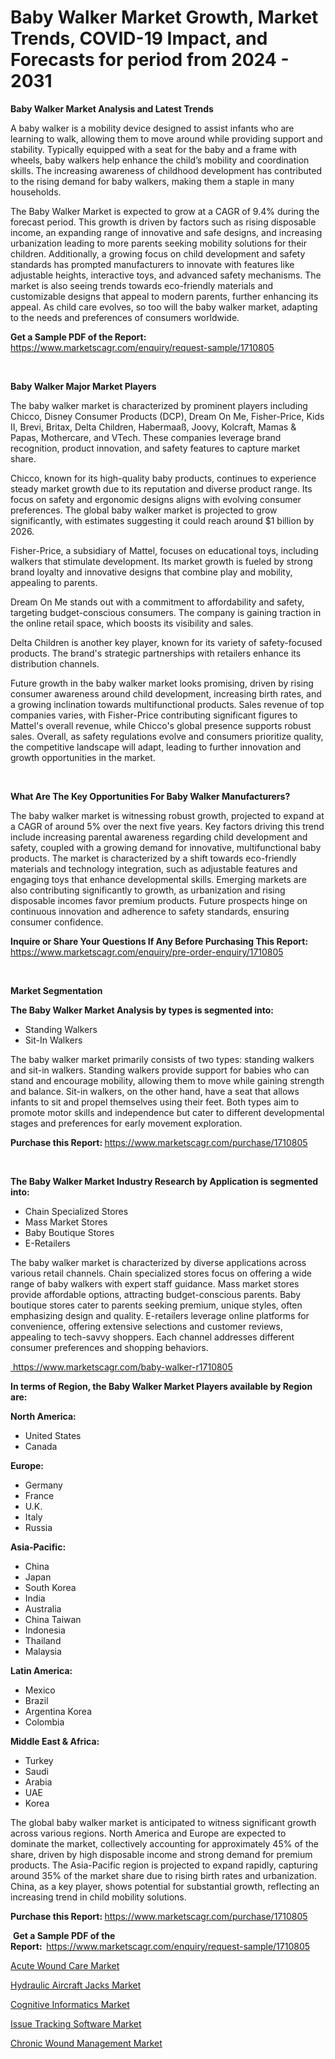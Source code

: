 <p><h1>Baby Walker Market Growth, Market Trends, COVID-19 Impact, and Forecasts for period from 2024 - 2031</h1></p><p><strong>Baby Walker Market Analysis and Latest Trends</strong></p>
<p><p>A baby walker is a mobility device designed to assist infants who are learning to walk, allowing them to move around while providing support and stability. Typically equipped with a seat for the baby and a frame with wheels, baby walkers help enhance the child’s mobility and coordination skills. The increasing awareness of childhood development has contributed to the rising demand for baby walkers, making them a staple in many households.</p><p>The Baby Walker Market is expected to grow at a CAGR of 9.4% during the forecast period. This growth is driven by factors such as rising disposable income, an expanding range of innovative and safe designs, and increasing urbanization leading to more parents seeking mobility solutions for their children. Additionally, a growing focus on child development and safety standards has prompted manufacturers to innovate with features like adjustable heights, interactive toys, and advanced safety mechanisms. The market is also seeing trends towards eco-friendly materials and customizable designs that appeal to modern parents, further enhancing its appeal. As child care evolves, so too will the baby walker market, adapting to the needs and preferences of consumers worldwide.</p></p>
<p><strong>Get a Sample PDF of the Report:&nbsp;</strong> <a href="https://www.marketscagr.com/enquiry/request-sample/1710805?utm_campaign=1683&utm_medium=2&utm_source=Github&utm_content=ia&utm_term=22102024&utm_id=baby-walker">https://www.marketscagr.com/enquiry/request-sample/1710805</a></p>
<p>&nbsp;</p>
<p><strong>Baby Walker Major Market Players</strong></p>
<p><p>The baby walker market is characterized by prominent players including Chicco, Disney Consumer Products (DCP), Dream On Me, Fisher-Price, Kids II, Brevi, Britax, Delta Children, Habermaaß, Joovy, Kolcraft, Mamas & Papas, Mothercare, and VTech. These companies leverage brand recognition, product innovation, and safety features to capture market share.</p><p>Chicco, known for its high-quality baby products, continues to experience steady market growth due to its reputation and diverse product range. Its focus on safety and ergonomic designs aligns with evolving consumer preferences. The global baby walker market is projected to grow significantly, with estimates suggesting it could reach around $1 billion by 2026.</p><p>Fisher-Price, a subsidiary of Mattel, focuses on educational toys, including walkers that stimulate development. Its market growth is fueled by strong brand loyalty and innovative designs that combine play and mobility, appealing to parents.</p><p>Dream On Me stands out with a commitment to affordability and safety, targeting budget-conscious consumers. The company is gaining traction in the online retail space, which boosts its visibility and sales.</p><p>Delta Children is another key player, known for its variety of safety-focused products. The brand's strategic partnerships with retailers enhance its distribution channels. </p><p>Future growth in the baby walker market looks promising, driven by rising consumer awareness around child development, increasing birth rates, and a growing inclination towards multifunctional products. Sales revenue of top companies varies, with Fisher-Price contributing significant figures to Mattel's overall revenue, while Chicco's global presence supports robust sales. Overall, as safety regulations evolve and consumers prioritize quality, the competitive landscape will adapt, leading to further innovation and growth opportunities in the market.</p></p>
<p>&nbsp;</p>
<p><strong>What Are The Key Opportunities For Baby Walker Manufacturers?</strong></p>
<p><p>The baby walker market is witnessing robust growth, projected to expand at a CAGR of around 5% over the next five years. Key factors driving this trend include increasing parental awareness regarding child development and safety, coupled with a growing demand for innovative, multifunctional baby products. The market is characterized by a shift towards eco-friendly materials and technology integration, such as adjustable features and engaging toys that enhance developmental skills. Emerging markets are also contributing significantly to growth, as urbanization and rising disposable incomes favor premium products. Future prospects hinge on continuous innovation and adherence to safety standards, ensuring consumer confidence.</p></p>
<p><strong>Inquire or Share Your Questions If Any Before Purchasing This Report:</strong> <a href="https://www.marketscagr.com/enquiry/pre-order-enquiry/1710805?utm_campaign=1683&utm_medium=2&utm_source=Github&utm_content=ia&utm_term=22102024&utm_id=baby-walker">https://www.marketscagr.com/enquiry/pre-order-enquiry/1710805</a></p>
<p>&nbsp;</p>
<p><strong>Market Segmentation</strong></p>
<p><strong>The Baby Walker Market Analysis by types is segmented into:</strong></p>
<p><ul><li>Standing Walkers</li><li>Sit-In Walkers</li></ul></p>
<p><p>The baby walker market primarily consists of two types: standing walkers and sit-in walkers. Standing walkers provide support for babies who can stand and encourage mobility, allowing them to move while gaining strength and balance. Sit-in walkers, on the other hand, have a seat that allows infants to sit and propel themselves using their feet. Both types aim to promote motor skills and independence but cater to different developmental stages and preferences for early movement exploration.</p></p>
<p><strong>Purchase this Report:&nbsp;</strong><a href="https://www.marketscagr.com/purchase/1710805?utm_campaign=1683&utm_medium=2&utm_source=Github&utm_content=ia&utm_term=22102024&utm_id=baby-walker">https://www.marketscagr.com/purchase/1710805</a></p>
<p>&nbsp;</p>
<p><strong>The Baby Walker Market Industry Research by Application is segmented into:</strong></p>
<p><ul><li>Chain Specialized Stores</li><li>Mass Market Stores</li><li>Baby Boutique Stores</li><li>E-Retailers</li></ul></p>
<p><p>The baby walker market is characterized by diverse applications across various retail channels. Chain specialized stores focus on offering a wide range of baby walkers with expert staff guidance. Mass market stores provide affordable options, attracting budget-conscious parents. Baby boutique stores cater to parents seeking premium, unique styles, often emphasizing design and quality. E-retailers leverage online platforms for convenience, offering extensive selections and customer reviews, appealing to tech-savvy shoppers. Each channel addresses different consumer preferences and shopping behaviors.</p></p>
<p><a href="https://www.marketscagr.com/baby-walker-r1710805?utm_campaign=1683&utm_medium=2&utm_source=Github&utm_content=ia&utm_term=22102024&utm_id=baby-walker">&nbsp;https://www.marketscagr.com/baby-walker-r1710805</a></p>
<p><strong>In terms of Region, the Baby Walker Market Players available by Region are:</strong></p>
<p>
    <p> <strong> North America: </strong>
        <ul>
            <li>United States</li>
            <li>Canada</li>
        </ul>
        </p> 
    <p> <strong> Europe: </strong>
        <ul>
            <li>Germany</li>
            <li>France</li>
            <li>U.K.</li>
            <li>Italy</li>
            <li>Russia</li>
        </ul>
        </p> 
    <p> <strong> Asia-Pacific: </strong>
        <ul>
            <li>China</li>
            <li>Japan</li>
            <li>South Korea</li>
            <li>India</li>
            <li>Australia</li>
            <li>China Taiwan</li>
            <li>Indonesia</li>
            <li>Thailand</li>
            <li>Malaysia</li>
        </ul>
        </p> 
    <p> <strong> Latin America: </strong>
        <ul>
            <li>Mexico</li>
            <li>Brazil</li>
            <li>Argentina Korea</li>
            <li>Colombia</li>
        </ul>
        </p> 
    <p> <strong> Middle East & Africa: </strong>
        <ul>
            <li>Turkey</li>
            <li>Saudi</li>
            <li>Arabia</li>
            <li>UAE</li>
            <li>Korea</li>
        </ul>
    </p>
    </p>
<p><p>The global baby walker market is anticipated to witness significant growth across various regions. North America and Europe are expected to dominate the market, collectively accounting for approximately 45% of the share, driven by high disposable income and strong demand for premium products. The Asia-Pacific region is projected to expand rapidly, capturing around 35% of the market share due to rising birth rates and urbanization. China, as a key player, shows potential for substantial growth, reflecting an increasing trend in child mobility solutions.</p></p>
<p><strong>Purchase this Report: </strong><a href="https://www.marketscagr.com/purchase/1710805?utm_campaign=1683&utm_medium=2&utm_source=Github&utm_content=ia&utm_term=22102024&utm_id=baby-walker">https://www.marketscagr.com/purchase/1710805</a></p>
<p>&nbsp;<strong>Get a Sample PDF of the Report:&nbsp;&nbsp;</strong><a href="https://www.marketscagr.com/enquiry/request-sample/1710805?utm_campaign=1683&utm_medium=2&utm_source=Github&utm_content=ia&utm_term=22102024&utm_id=baby-walker">https://www.marketscagr.com/enquiry/request-sample/1710805</a></p>
<p><strong></strong></p>
<p><p><a href="https://www.linkedin.com/pulse/emerging-trends-acute-wound-care-market-global-outlook-blnsf?utm_campaign=1683&utm_medium=2&utm_source=Github&utm_content=ia&utm_term=22102024&utm_id=baby-walker">Acute Wound Care Market</a></p><p><a href="https://github.com/AnnDiaz698/Market-Research-Report-List-1/blob/main/hydraulic-aircraft-jacks-market.md?utm_campaign=1683&utm_medium=2&utm_source=Github&utm_content=ia&utm_term=22102024&utm_id=baby-walker">Hydraulic Aircraft Jacks Market</a></p><p><a href="https://www.linkedin.com/pulse/strategic-market-insights-global-cognitive-informatics-nhdsf?utm_campaign=1683&utm_medium=2&utm_source=Github&utm_content=ia&utm_term=22102024&utm_id=baby-walker">Cognitive Informatics Market</a></p><p><a href="https://www.linkedin.com/pulse/issue-tracking-software-market-global-regional-analysis-vkcif?utm_campaign=1683&utm_medium=2&utm_source=Github&utm_content=ia&utm_term=22102024&utm_id=baby-walker">Issue Tracking Software Market</a></p><p><a href="https://www.linkedin.com/pulse/analyzing-global-chronic-wound-management-market-iwsgf?utm_campaign=1683&utm_medium=2&utm_source=Github&utm_content=ia&utm_term=22102024&utm_id=baby-walker">Chronic Wound Management Market</a></p></p>